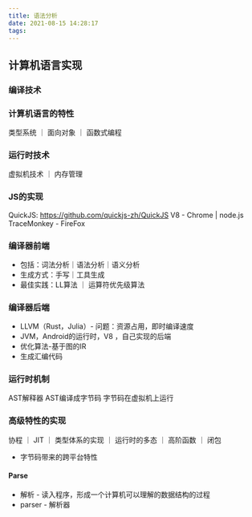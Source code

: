 ```yaml
---
title: 语法分析
date: 2021-08-15 14:28:17
tags:
---
```

## 计算机语言实现
### 编译技术
### 计算机语言的特性
类型系统 ｜ 面向对象 ｜ 函数式编程

### 运行时技术
虚拟机技术 ｜ 内存管理

### JS的实现
QuickJS: https://github.com/quickjs-zh/QuickJS
V8 - Chrome | node.js
TraceMonkey - FireFox

### 编译器前端
- 包括：词法分析｜语法分析｜语义分析
- 生成方式：手写｜工具生成
- 最佳实践：LL算法 ｜ 运算符优先级算法

### 编译器后端
- LLVM（Rust，Julia）- 问题：资源占用，即时编译速度
- JVM，Android的运行时，V8 ，自己实现的后端
- 优化算法-基于图的IR
- 生成汇编代码

### 运行时机制
AST解释器
AST编译成字节码
字节码在虚拟机上运行

### 高级特性的实现
协程 ｜ JIT ｜ 类型体系的实现 ｜ 运行时的多态 ｜ 高阶函数 ｜ 闭包

- 字节码带来的跨平台特性


#### Parse
- 解析 - 读入程序，形成一个计算机可以理解的数据结构的过程
- parser - 解析器